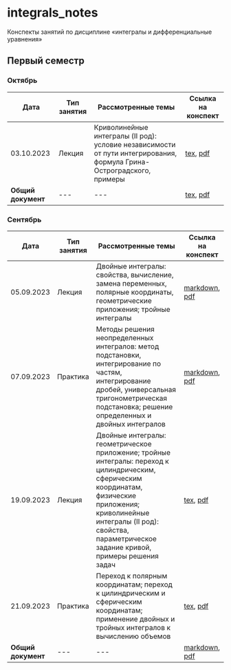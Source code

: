 # integrals_notes

Конспекты занятий по дисциплине «интегралы и дифференциальные уравнения» 

## Первый семестр

### Октябрь

| Дата | Тип занятия | Рассмотренные темы | Ссылка на конспект |
|------|-------------|--------------------|--------------------|
| 03.10.2023 | Лекция | Криволинейные интегралы (II род): условие независимости от пути интегрирования, формула Грина-Остроградского, примеры | [tex](semester_01/october/sources/03-10-2023.tex), [pdf](semester_01/october/renders/03-10-2023.pdf) |
| **Общий документ** | --- | --- | [tex](semester_01/october/sources/october.tex), [pdf](semester_01/october/renders/october.pdf) |

### Сентябрь

| Дата | Тип занятия | Рассмотренные темы | Ссылка на конспект |
|------|-------------|--------------------|--------------------|
| 05.09.2023 | Лекция | Двойные интегралы: свойства, вычисление, замена переменных, полярные координаты, геометрические приложения; тройные интегралы | [markdown](semester_01/september/05-09-2023.md), [pdf](semester_01/september/render/05-09-2023.pdf) |
| 07.09.2023 | Практика | Методы решения неопределенных интегралов: метод подстановки, интегрирование по частям, интегрирование дробей, универсальная тригонометрическая подстановка; решение определенных и двойных интегралов | [markdown](semester_01/september/07-09-2023.md), [pdf](semester_01/september/render/07-09-2023.pdf) |
| 19.09.2023 | Лекция | Двойные интегралы: геометрическое приложение; тройные интегралы: переход к цилиндрическим, сферическим координатам, физические приложения; криволинейные интегралы (II род): свойства, параметрическое задание кривой, примеры решения задач | [tex](semester_01/september/19-09-2023.tex), [pdf](semester_01/september/render/19-09-2023.pdf) |
| 21.09.2023 | Практика | Переход к полярным координатам; переход к цилиндрическим и сферическим координатам; применение двойных и тройных интегралов к вычислению объемов | [tex](semester_01/september/21-09-2023.tex), [pdf](semester_01/september/render/21-09-2023.pdf) |
| **Общий документ** | --- | --- | [markdown](semester_01/september/september.md), [pdf](semester_01/september/render/september.pdf) |
